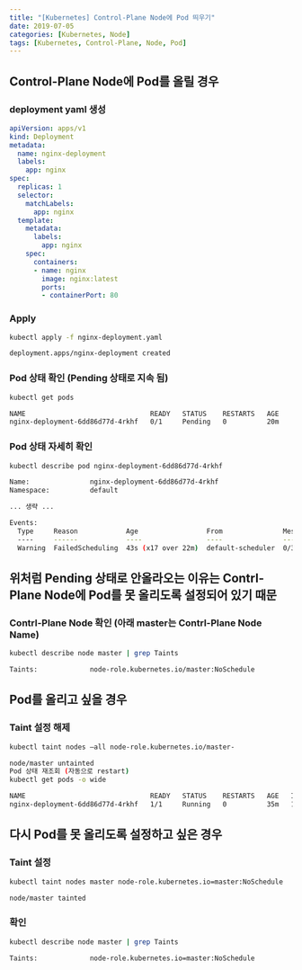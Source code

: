 ```yaml
---
title: "[Kubernetes] Control-Plane Node에 Pod 띄우기"
date: 2019-07-05
categories: [Kubernetes, Node]
tags: [Kubernetes, Control-Plane, Node, Pod]
---
```


## Control-Plane Node에 Pod를 올릴 경우

### deployment yaml 생성

```yaml
apiVersion: apps/v1
kind: Deployment
metadata:
  name: nginx-deployment
  labels:
    app: nginx
spec:
  replicas: 1
  selector:
    matchLabels:
      app: nginx
  template:
    metadata:
      labels:
        app: nginx
    spec:
      containers:
      - name: nginx
        image: nginx:latest
        ports:
        - containerPort: 80
```

### Apply

```bash
kubectl apply -f nginx-deployment.yaml

deployment.apps/nginx-deployment created
```

### Pod 상태 확인 (Pending 상태로 지속 됨)

```bash
kubectl get pods

NAME                               READY   STATUS    RESTARTS   AGE
nginx-deployment-6dd86d77d-4rkhf   0/1     Pending   0          20m
```

### Pod 상태 자세히 확인

```bash
kubectl describe pod nginx-deployment-6dd86d77d-4rkhf

Name:               nginx-deployment-6dd86d77d-4rkhf
Namespace:          default

... 생략 ...

Events:
  Type     Reason            Age                 From               Message                                                                    
  ----     ------            ----                ----               -------                                                                    
  Warning  FailedScheduling  43s (x17 over 22m)  default-scheduler  0/3 nodes are available: 3 node(s) had taints that the pod didn't tolerate.
```

## 위처럼 Pending 상태로 안올라오는 이유는 Contrl-Plane Node에 Pod를 못 올리도록 설정되어 있기 때문

### Contrl-Plane Node 확인 (아래 master는 Contrl-Plane Node Name)

```bash
kubectl describe node master | grep Taints

Taints:             node-role.kubernetes.io/master:NoSchedule
```

## Pod를 올리고 싶을 경우

### Taint 설정 해제

```bash
kubectl taint nodes –all node-role.kubernetes.io/master-

node/master untainted
Pod 상태 재조회 (자동으로 restart)
kubectl get pods -o wide

NAME                               READY   STATUS    RESTARTS   AGE   IP           NODE     NOMINATED NODE   READINESS GATES
nginx-deployment-6dd86d77d-4rkhf   1/1     Running   0          35m   10.244.0.7   master   <none>           <none>
```

## 다시 Pod를 못 올리도록 설정하고 싶은 경우

### Taint 설정

```bash
kubectl taint nodes master node-role.kubernetes.io=master:NoSchedule

node/master tainted
```

### 확인

```bash
kubectl describe node master | grep Taints

Taints:             node-role.kubernetes.io=master:NoSchedule
```